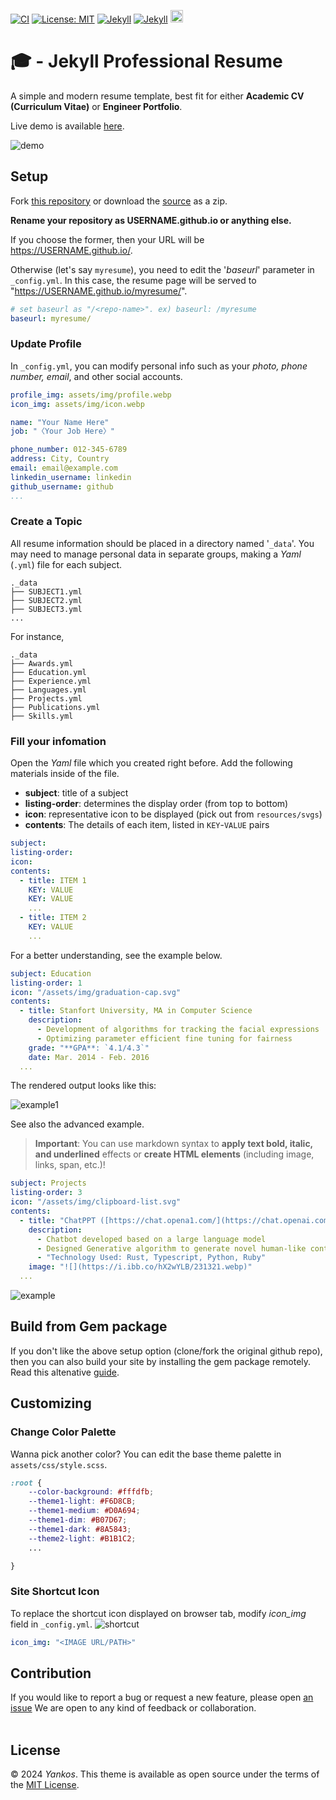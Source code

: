 [![CI](https://img.shields.io/badge/Github%20Pages-passing-gold.svg?logo=github)](ci)
[![License: MIT](https://img.shields.io/badge/License-MIT-orange.svg)](https://opensource.org/licenses/MIT)
[![Jekyll](https://img.shields.io/badge/jekyll-%3E%3D%203.9-green.svg)](https://jekyllrb.com/)
[![Jekyll](https://img.shields.io/badge/gem%20version-3.2.33-blue.svg)](gem)
<a href="https://jekyll-themes.com/byanko55/jekyll-professional-resume">
  <img
    src="https://img.shields.io/badge/featured%20on-JT-red.svg"
    height="20"
    alt="Jekyll Themes Shield"
  />
</a>

# 🎓 - Jekyll Professional Resume

A simple and modern resume template, best fit for either **Academic CV (Curriculum Vitae)** or **Engineer Portfolio**.

Live demo is available [here](https://byanko55.github.io/resume-demo/).

![demo](https://i.ibb.co/HYshYc0/231232121.webp)

## Setup
Fork [this repository](https://github.com/byanko55/jekyll-professional-resume) or download the [source](https://github.com/byanko55/jekyll-professional-resume/releases) as a zip.

**Rename your repository as USERNAME.github.io or anything else.**

If you choose the former, then your URL will be https://USERNAME.github.io/.

Otherwise (let's say `myresume`), you need to edit the '*baseurl*' parameter in `_config.yml`. In this case, the resume page will be served to "https://USERNAME.github.io/myresume/".

```yml
# set baseurl as "/<repo-name>". ex) baseurl: /myresume
baseurl: myresume/
```


### Update Profile
In `_config.yml`, you can modify personal info such as your *photo, phone number, email*, and other social accounts. 

```yml
profile_img: assets/img/profile.webp
icon_img: assets/img/icon.webp

name: "Your Name Here"
job: "〈Your Job Here〉"

phone_number: 012-345-6789
address: City, Country
email: email@example.com
linkedin_username: linkedin
github_username: github
...

```

### Create a Topic

All resume information should be placed in a directory named '`_data`'. You may need to manage personal data in separate groups, making a *Yaml* (`.yml`) file for each subject.

```
._data
├── SUBJECT1.yml
├── SUBJECT2.yml
├── SUBJECT3.yml
...

```

For instance,

```
._data
├── Awards.yml
├── Education.yml
├── Experience.yml
├── Languages.yml
├── Projects.yml
├── Publications.yml
├── Skills.yml
```

### Fill your infomation

Open the *Yaml* file which you created right before. Add the following materials inside of the file.

* **subject**: title of a subject
* **listing-order**: determines the display order (from top to bottom)
* **icon**: representative icon to be displayed (pick out from `resources/svgs`)
* **contents**: The details of each item, listed in `KEY`-`VALUE` pairs 

```yml
subject:
listing-order:
icon:
contents:
  - title: ITEM 1
    KEY: VALUE
    KEY: VALUE
    ...
  - title: ITEM 2
    KEY: VALUE
    ...
```

For a better understanding, see the example below.

```yml
subject: Education
listing-order: 1
icon: "/assets/img/graduation-cap.svg"
contents:
  - title: Stanfort University, MA in Computer Science
    description:
      - Development of algorithms for tracking the facial expressions
      - Optimizing parameter efficient fine tuning for fairness
    grade: "**GPA**: `4.1/4.3`"
    date: Mar. 2014 - Feb. 2016
  ...

```

The rendered output looks like this:

![example1](https://i.ibb.co/9TGKPrv/123312.webp)

See also the advanced example. 

> **Important**: You can use markdown syntax to **apply text bold, italic, and underlined** effects or **create HTML elements** (including image, links, span, etc.)!

```yml
subject: Projects
listing-order: 3
icon: "/assets/img/clipboard-list.svg"
contents:
  - title: "ChatPPT ([https://chat.opena1.com/](https://chat.openai.com/))"
    description: 
      - Chatbot developed based on a large language model
      - Designed Generative algorithm to generate novel human-like content
      - "Technology Used: Rust, Typescript, Python, Ruby"
    image: "![](https://i.ibb.co/hX2wYLB/231321.webp)"
  ...

```

![example](https://i.ibb.co/tCNCyYr/231321.webp)

## Build from Gem package

If you don't like the above setup option (clone/fork the original github repo), then you can also build your site by installing the gem package remotely. Read this altenative [guide](https://github.com/byanko55/jekyll-professional-resume/blob/master/docs/Installation%20from%20package.md).

## Customizing

### Change Color Palette
Wanna pick another color? You can edit the base theme palette in `assets/css/style.scss`.
```css
:root {
    --color-background: #fffdfb;
    --theme1-light: #F6D8CB;
    --theme1-medium: #D0A694;
    --theme1-dim: #B07D67;
    --theme1-dark: #8A5843;
    --theme2-light: #B1B1C2;
    ...

}
```

### Site Shortcut Icon
To replace the shortcut icon displayed on browser tab, modify *icon_img* field in `_config.yml`.
![shortcut](https://i.ibb.co/g9cYjRj/213213214.webp)

```yml
icon_img: "<IMAGE URL/PATH>"
```

## Contribution
If you would like to report a bug or request a new feature, please open [an issue](https://github.com/byanko55/jekyll-professional-resume/issues) We are open to any kind of feedback or collaboration.
<br></br>

## License
© 2024 *Yankos*. This theme is available as open source under the terms of the [MIT License](https://opensource.org/license/mit/).